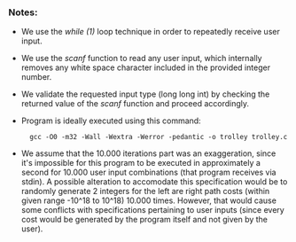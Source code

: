 ### Notes:
- We use the *while (1)* loop technique in order to repeatedly receive user input.
- We use the *scanf* function to read any user input, which internally removes any white space character included in the provided integer number.
- We validate the requested input type (long long int) by checking the returned value of the *scanf* function and proceed accordingly.
- Program is ideally executed using this command:
    
        gcc -O0 -m32 -Wall -Wextra -Werror -pedantic -o trolley trolley.c

- We assume that the 10.000 iterations part was an exaggeration, since it's impossible for this program to be executed in approximately a second for 10.000 user input combinations (that program receives via stdin). A possible alteration to accomodate this specification would be to randomly generate 2 integers for the left are right path costs (within given range -10^18 to 10^18) 10.000 times. However, that would cause some conflicts with specifications pertaining to user inputs (since every cost would be generated by the program itself and not given by the user).
 